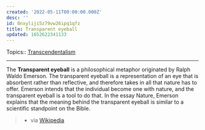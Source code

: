 ```yaml
---
created: '2022-05-11T00:00:00.000Z'
desc: ''
id: 0nxyliji5z79vw26ipq1qfz
title: Transparent eyeball
updated: 1652622341133
---
```

   
Topics::  [Transcendentalism](/not_created.md)   
   
   
---   
The **Transparent eyeball** is a philosophical metaphor originated by Ralph Waldo Emerson. The transparent eyeball is a representation of an eye that is absorbent rather than reflective, and therefore takes in all that nature has to offer.  Emerson intends that the individual become one with nature, and the transparent eyeball is a tool to do that. In the essay Nature, Emerson explains that the meaning behind the transparent eyeball is similar to a scientific standpoint on the Bible.    
> - via [Wikipedia](https://en.wikipedia.org/wiki/Transparent%20eyeball)